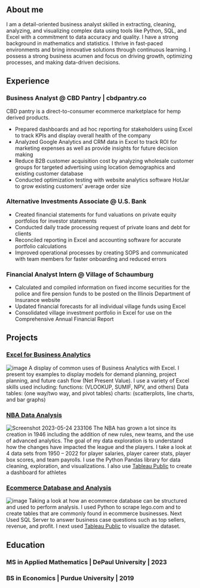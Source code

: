 ## About me
I am a detail-oriented business analyst skilled in extracting, cleaning, analyzing, and visualizing complex data using tools like Python, SQL, and Excel with a commitment to data accuracy and quality. I have a strong background in mathematics and statistics. I thrive in fast-paced environments and bring innovative solutions through continuous learning. I possess a strong business acumen and focus on driving growth, optimizing processes, and making data-driven decisions.

## Experience

### Business Analyst @ CBD Pantry | cbdpantry.co
CBD pantry is a direct-to-consumer ecommerce marketplace for hemp derived products.
-	Prepared dashboards and ad hoc reporting for stakeholders using Excel to track KPIs and display overall health of the company 
-	Analyzed Google Analytics and CRM data in Excel to track ROI for marketing expenses as well as provide insights for future decision making
-	Reduce B2B customer acquisition cost by analyzing wholesale customer groups for targeted advertising using location demographics and existing customer database
-	Conducted optimization testing with website analytics software HotJar to grow existing customers’ average order size

### Alternative Investments Associate @ U.S. Bank
-	Created financial statements for fund valuations on private equity portfolios for investor statements 
-	Conducted daily trade processing request of private loans and debt for clients
-	Reconciled reporting in Excel and accounting software for accurate portfolio calculations 
-	Improved operational processes by creating SOPS and communicated with team members for faster onboarding and reduced errors

### Financial Analyst Intern @ Village of Schaumburg
-	Calculated and compiled information on fixed income securities for the police and fire pension funds to be posted on the Illinois Department of Insurance website
-	Updated financial forecasts for all individual village funds using Excel
-	Consolidated village investment portfolio in Excel for use on the Comprehensive Annual Financial Report


## Projects
### [Excel for Business Analytics](https://github.com/nmaniar9/Excel_for_Business)

![image](https://github.com/nmaniar9/neilmaniar.github.io/assets/44175458/9b3c42c3-65ca-4745-83df-8530d505dad9)
A display of common uses of Business Analytics with Excel. I present toy examples to display models for demand planning, project planning, and future cash flow (Net Present Value). I use a variety of Excel skills used including: functions: (VLOOKUP, SUMIF, NPV, and others) Data tables: (one way/two way, and pivot tables) charts: (scatterplots, line charts, and bar graphs) 

### [NBA Data Analysis](https://github.com/nmaniar9/NBA_Data_Analysis)

![Screenshot 2023-05-24 233106](https://github.com/nmaniar9/neilmaniar.github.io/assets/44175458/5d795f64-a93e-47c9-961f-8b0cddeed90a)
The NBA has grown a lot since its creation in 1946 including the addition of new rules, new teams, and the use of advanced analytics. The goal of my data exploration is to understand how the changes have impacted the league and the players. I take a look at 4 data sets from 1950 – 2022 for player salaries, player career stats, player box scores, and team payrolls. I use the Python Pandas library for data cleaning, exploration, and visualizations. I also use [Tableau Public](https://public.tableau.com/app/profile/neil.maniar/viz/NBAplayeroverview/Dashboard1) to create a dashboard for athletes

### [Ecommerce Database and Analysis](https://github.com/nmaniar9/Ecom_projectv2)

![image](https://github.com/nmaniar9/neilmaniar.github.io/assets/44175458/6f377226-20c5-4d2c-b6bf-7bf2f0b5afe3)
Taking a look at how an ecommerce database can be structured and used to perform analysis. I used Python to scrape lego.com and to create tables that are commonly found in ecommerce businesses. Next Used SQL Server to answer business case questions such as top sellers, revenue, and profit. I next used [Tableau Public](https://public.tableau.com/app/profile/neil.maniar/viz/EcommerceProject_16806687745870/LEGOSTARWARSSALES) to visualize the dataset. 

## Education
### MS in Applied Mathematics | DePaul University | 2023

### BS in Economics | Purdue University | 2019
